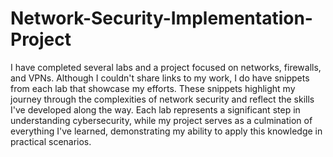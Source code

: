 # Network-Security-Implementation-Project
I have completed several labs and a project focused on networks, firewalls, and VPNs. Although I couldn't share links to my work, I do have snippets from each lab that showcase my efforts. These snippets highlight my journey through the complexities of network security and reflect the skills I've developed along the way. Each lab represents a significant step in understanding cybersecurity, while my project serves as a culmination of everything I've learned, demonstrating my ability to apply this knowledge in practical scenarios.
